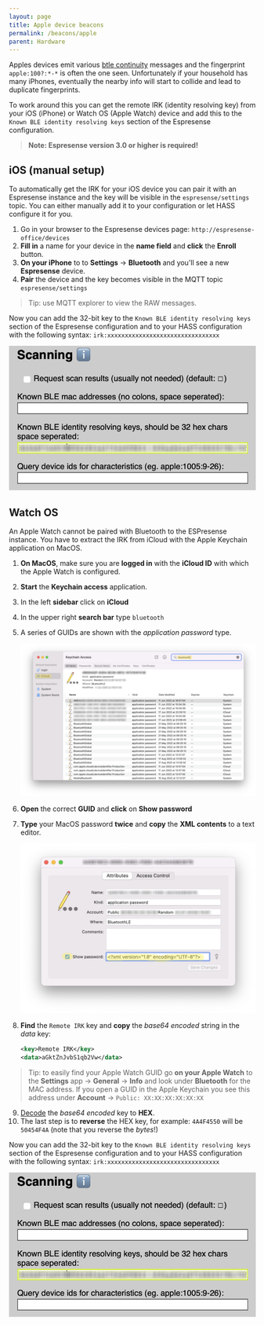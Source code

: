 ```yaml
---
layout: page
title: Apple device beacons
permalink: /beacons/apple
parent: Hardware
---
```


Apples devices emit various [btle continuity](https://github.com/furiousMAC/continuity) messages and the fingerprint `apple:100?:*-*` is often the one seen. Unfortunately if your household has many iPhones, eventually the nearby info will start to collide and lead to duplicate fingerprints.

To work around this you can get the remote IRK (identity resolving key) from your iOS (iPhone) or Watch OS (Apple Watch) device and add this to the `Known BLE identity resolving keys` section of the Espresense configuration.

> **Note: Espresense version 3.0 or higher is required!**

## iOS (manual setup)

To automatically get the IRK for your iOS device you can pair it with an Espresense instance and the key will be visible in the `espresense/settings` topic. You can either manually add it to your configuration or let HASS configure it for you.

1. Go in your browser to the Espresense devices page: `http://espresense-office/devices`
2. **Fill in** a name for your device in the **name field** and **click** the **Enroll** button.
3. **On your iPhone** to to **Settings** -> **Bluetooth** and you'll see a new **Espresense** device.
4. **Pair** the device and the key becomes visible in the MQTT topic `espresense/settings`

> Tip: use MQTT explorer to view the RAW messages.

Now you can add the 32-bit key to the `Known BLE identity resolving keys` section of the Espresense configuration and to your HASS configuration with the following syntax: `irk:xxxxxxxxxxxxxxxxxxxxxxxxxxxxxxxx`

![ble-irk](../images/known_ble_irk.png)

## Watch OS

An Apple Watch cannot be paired with Bluetooth to the ESPresense instance. You have to extract the IRK from iCloud with the Apple Keychain application on MacOS.

1. **On MacOS**, make sure you are **logged in** with the **iCloud ID** with which the Apple Watch is configured.
2. **Start** the **Keychain access** application.
3. In the left **sidebar** click on **iCloud**
4. In the upper right **search bar** type `bluetooth`
5. A series of GUIDs are shown with the *application password* type.
   
    ![keychain-icloud](../images/keychain_icloud.png)

1. **Open** the correct **GUID** and **click** on **Show password**
2. **Type** your MacOS password **twice** and **copy** the **XML contents** to a text editor.

    ![keychain-password](../images/keychain_password.png)

3. **Find** the `Remote IRK` key and **copy** the *base64 encoded* string in the *data* key:

    ```xml
    <key>Remote IRK</key>
    <data>aGktZnJvbS1qb2Vw</data>
    ```

> Tip: to easily find your Apple Watch GUID go **on your Apple Watch** to the **Settings** app -> **General** -> **Info** and look under **Bluetooth** for the MAC address. If you open a GUID in the Apple Keychain you see this address under **Account** -> `Public: XX:XX:XX:XX:XX:XX`

9. [Decode](https://base64.guru/converter/decode/hex) the *base64 encoded* key to **HEX**.
10. The last step is to **reverse** the HEX key, for example: `4A4F4550` will be `50454F4A` (note that you reverse the *bytes*!)
    
Now you can add the 32-bit key to the `Known BLE identity resolving keys` section of the Espresense configuration and to your HASS configuration with the following syntax: `irk:xxxxxxxxxxxxxxxxxxxxxxxxxxxxxxxx`

![ble-irk](../images/known_ble_irk.png)
